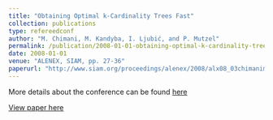 ```yaml
---
title: "Obtaining Optimal k-Cardinality Trees Fast"
collection: publications
type: refereedconf
author: "M. Chimani, M. Kandyba, I. Ljubić, and P. Mutzel"
permalink: /publication/2008-01-01-obtaining-optimal-k-cardinality-trees-fast
date: 2008-01-01
venue: "ALENEX, SIAM, pp. 27-36"
paperurl: "http://www.siam.org/proceedings/alenex/2008/alx08_03chimanim.pdf"
---
```


More details about the conference can be found [here](http://www.siam.org/meetings/alenex08)

[View paper here](http://www.siam.org/proceedings/alenex/2008/alx08_03chimanim.pdf)
